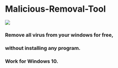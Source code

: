 # Malicious-Removal-Tool

![](images/Capture1.PNG)

### Remove all virus from your windows for free,
### without installing any program.
### Work for Windows 10.

